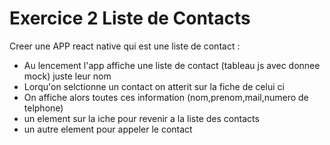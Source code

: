 # Exercice 2 Liste de Contacts

Creer une APP react native qui est une liste de contact :
- Au lencement l'app affiche une liste de contact (tableau js avec donnee mock) juste leur nom
- Lorqu'on selctionne un contact on atterit sur la fiche de celui ci
- On affiche alors toutes ces information (nom,prenom,mail,numero de telphone)
- un element sur la iche pour revenir a la liste des contacts
- un autre element pour appeler le contact